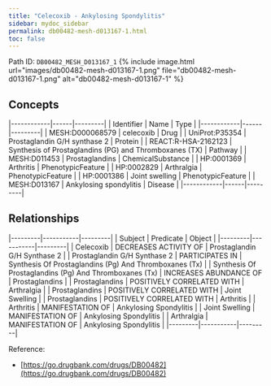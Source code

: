 ```yaml
---
title: "Celecoxib - Ankylosing Spondylitis"
sidebar: mydoc_sidebar
permalink: db00482-mesh-d013167-1.html
toc: false 
---
```



Path ID: `DB00482_MESH_D013167_1`
{% include image.html url="images/db00482-mesh-d013167-1.png" file="db00482-mesh-d013167-1.png" alt="db00482-mesh-d013167-1" %}

## Concepts

|------------|------|---------|
| Identifier | Name | Type    |
|------------|------|---------|
| MESH:D000068579 | celecoxib | Drug |
| UniProt:P35354 | Prostaglandin G/H synthase 2 | Protein |
| REACT:R-HSA-2162123 | Synthesis of Prostaglandins (PG) and Thromboxanes (TX) | Pathway |
| MESH:D011453 | Prostaglandins | ChemicalSubstance |
| HP:0001369 | Arthritis | PhenotypicFeature |
| HP:0002829 | Arthralgia | PhenotypicFeature |
| HP:0001386 | Joint swelling | PhenotypicFeature |
| MESH:D013167 | Ankylosing spondylitis | Disease |
|------------|------|---------|

## Relationships

|---------|-----------|---------|
| Subject | Predicate | Object  |
|---------|-----------|---------|
| Celecoxib | DECREASES ACTIVITY OF | Prostaglandin G/H Synthase 2 |
| Prostaglandin G/H Synthase 2 | PARTICIPATES IN | Synthesis Of Prostaglandins (Pg) And Thromboxanes (Tx) |
| Synthesis Of Prostaglandins (Pg) And Thromboxanes (Tx) | INCREASES ABUNDANCE OF | Prostaglandins |
| Prostaglandins | POSITIVELY CORRELATED WITH | Arthralgia |
| Prostaglandins | POSITIVELY CORRELATED WITH | Joint Swelling |
| Prostaglandins | POSITIVELY CORRELATED WITH | Arthritis |
| Arthritis | MANIFESTATION OF | Ankylosing Spondylitis |
| Joint Swelling | MANIFESTATION OF | Ankylosing Spondylitis |
| Arthralgia | MANIFESTATION OF | Ankylosing Spondylitis |
|---------|-----------|---------|

Reference: 
  - [https://go.drugbank.com/drugs/DB00482](https://go.drugbank.com/drugs/DB00482)
